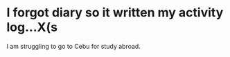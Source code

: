 # I forgot diary so it written my activity log...X(s

I am struggling to go to Cebu for study abroad.
